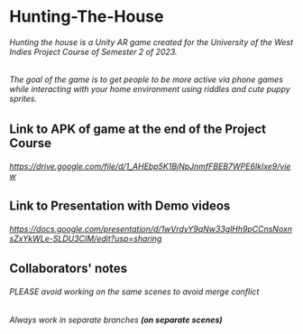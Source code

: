 # Hunting-The-House
###### Hunting the house is a Unity AR game created for the University of the West Indies Project Course of Semester 2 of 2023.
###### The goal of the game is to get people to be more active via phone games while interacting with your home environment using riddles and cute puppy sprites.


## Link to APK of game at the end of the Project Course
###### https://drive.google.com/file/d/1_AHEbp5K1BjNpJnmfFBEB7WPE6Iklxe9/view
## Link to Presentation with Demo videos
###### https://docs.google.com/presentation/d/1wVrdyY9qNw33glHh9pCCnsNoxnsZxYkWLe-SLDU3CIM/edit?usp=sharing

## Collaborators' notes
###### PLEASE avoid working on the same scenes to avoid merge conflict
###### Always work in separate branches **(on separate scenes)**
